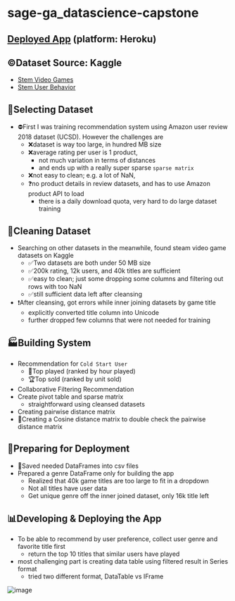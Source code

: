 # sage-ga_datascience-capstone
## [Deployed App](https://roy-liu-sage-ga.herokuapp.com/capstone) (platform: Heroku)

## ©Dataset Source: Kaggle
- [Stem Video Games](https://www.kaggle.com/trolukovich/steam-games-complete-dataset)
- [Stem User Behavior](https://www.kaggle.com/tamber/steam-video-games)

## 🤨Selecting Dataset

- ⛔First I was training recommendation system using Amazon user review 2018 dataset (UCSD). However the challenges are
  - ❌dataset is way too large, in hundred MB size
  - ❌average rating per user is 1 product, 
    - not much variation in terms of distances
    - and ends up with a really super sparse `sparse matrix`
  - ❌not easy to clean; e.g. a lot of NaN, 
  - ❓no product details in review datasets, and has to use Amazon product API to load
    - there is a daily download quota, very hard to do large dataset training

## 🧹Cleaning Dataset

- Searching on other datasets in the meanwhile, found steam video game datasets on Kaggle
  - ✅Two datasets are both under 50 MB size
  - ✅200k rating, 12k users, and 40k titles are sufficient
  - ✅easy to clean; just some dropping some columns and filtering out rows with too  NaN
  - ✅still sufficient data left after cleansing
- ❗After cleansing, got errors while inner joining datasets by game title
  - explicitly converted title column into Unicode 
  - further dropped few columns that were not needed for training

## 🏭Building System

- Recommendation for `Cold Start User`
  - 🥇Top played (ranked by hour played)
  - 🏆Top sold (ranked by unit sold) 
-  Collaborative Filtering Recommendation 
  - Create pivot table and sparse matrix
    - straightforward using cleansed datasets
  - Creating pairwise distance matrix
  - 🎯Creating a Cosine distance matrix to double check the pairwise distance matrix

## 🧰Preparing for Deployment

- 💾Saved needed DataFrames into csv files
- Prepared a genre DataFrame only for building the app
  - Realized that 40k game titles are too large to fit in a dropdown
  - Not all titles have user data 
  - Get unique genre off the inner joined dataset, only 16k title left

## 📊Developing & Deploying the App

- To be able to recommend by user preference, collect user genre and favorite title first
  - return the top 10 titles that similar users have played
- most challenging part is creating data table using filtered result in Series format
  - tried two different format, DataTable vs IFrame

![image](https://user-images.githubusercontent.com/37002271/123048204-ff8cf780-d3b2-11eb-9e0e-6a5e3765c5ab.png)


